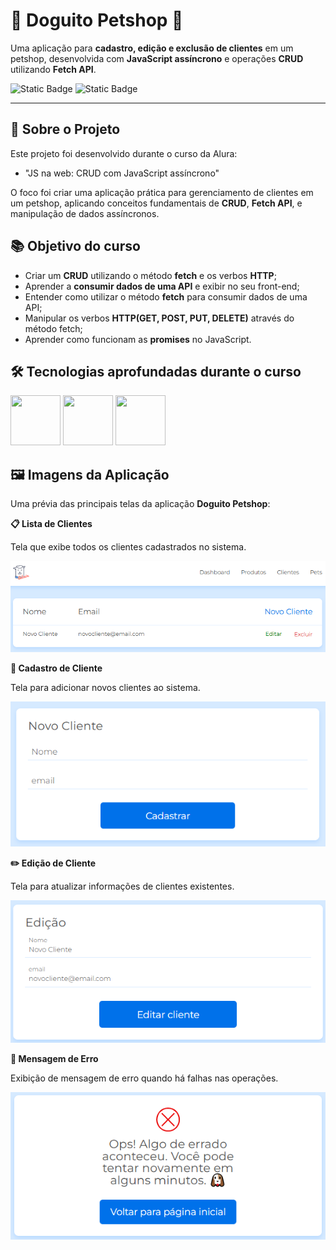 # 🐾 Doguito Petshop 🐶

Uma aplicação para **cadastro, edição e exclusão de clientes** em um petshop, desenvolvida com **JavaScript assíncrono** e operações **CRUD** utilizando **Fetch API**.

![Static Badge](https://img.shields.io/badge/Conclu%C3%ADdo-label?style=for-the-badge&label=Status) ![Static Badge](https://img.shields.io/badge/Alura-label?style=for-the-badge&label=Curso&color=%23000080)

<hr>

## 🚀 Sobre o Projeto

Este projeto foi desenvolvido durante o curso da Alura:

* "JS na web: CRUD com JavaScript assíncrono"

O foco foi criar uma aplicação prática para gerenciamento de clientes em um petshop, aplicando conceitos fundamentais de **CRUD**, **Fetch API**, e manipulação de dados assíncronos.

## 📚 Objetivo do curso

* Criar um **CRUD** utilizando o método **fetch** e os verbos **HTTP**;
* Aprender a **consumir dados de uma API** e exibir no seu front-end;
* Entender como utilizar o método **fetch** para consumir dados de uma API;
* Manipular os verbos **HTTP(GET, POST, PUT, DELETE)** através do método fetch;
* Aprender como funcionam as **promises** no JavaScript.

## 🛠️ Tecnologias aprofundadas durante o curso

<img src="https://cdn.jsdelivr.net/gh/devicons/devicon@latest/icons/html5/html5-original-wordmark.svg" width="80" height="80"/>                <img src="https://cdn.jsdelivr.net/gh/devicons/devicon@latest/icons/css3/css3-original-wordmark.svg" width="80" height="80"/>                <img src="https://cdn.jsdelivr.net/gh/devicons/devicon@latest/icons/javascript/javascript-original.svg" width="80" height="80"/>

## 🖼️ Imagens da Aplicação
Uma prévia das principais telas da aplicação **Doguito Petshop**:

**📋 Lista de Clientes**

Tela que exibe todos os clientes cadastrados no sistema.

![Tela de Clientes](assets/img/doguito-petshop-clientes.png)

**📝 Cadastro de Cliente**

Tela para adicionar novos clientes ao sistema.

![Tela de Cadastro](assets/img/doguito-petshop-cadastro.png)

**✏️ Edição de Cliente**

Tela para atualizar informações de clientes existentes.

![Tela de Edição](assets/img/doguito-petshop-editar.png)

**🚨 Mensagem de Erro**

Exibição de mensagem de erro quando há falhas nas operações.

![Tela de Cadastro](assets/img/doguito-petshop-erro.png)
